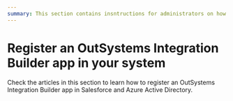 ```yaml
---
summary: This section contains insntructions for administrators on how to register an OutSystems Integration Builder app in Salesforce or Azure Active Directory.
---
```


# Register an OutSystems Integration Builder app in your system

Check the articles in this section to learn how to register an OutSystems Integration Builder app in Salesforce and Azure Active Directory.
